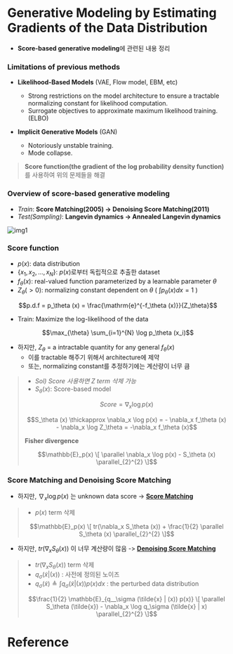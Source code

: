 # Generative Modeling by Estimating Gradients of the Data Distribution

- **Score-based generative modeling**에 관련된 내용 정리

### Limitations of previous methods

- **Likelihood-Based Models** (VAE, Flow model, EBM, etc)
  - Strong restrictions on the model architecture to ensure a tractable normalizing constant for likelihood computation.
  - Surrogate objectives to approximate maximum likelihood training. (ELBO)

- **Implicit Generative Models** (GAN)
  - Notoriously unstable training.
  - Mode collapse.

> **Score function(the gradient of the log probability density function)** 를 사용하여 위의 문제들을 해결

### Overview of score-based generative modeling

- *Train*: **Score Matching(2005) -> Denoising Score Matching(2011)**
- *Test(Sampling)*: **Langevin dynamics -> Annealed Langevin dynamics**

![img1](https://user-images.githubusercontent.com/76771847/186809602-1f1c1924-5261-4475-8c55-f521019f936c.jpg)

### Score function

- $p(x)$: data distribution
- $\lbrace x_1, x_2, ..., x_N \rbrace$: $p(x)$로부터 독립적으로 추출한 dataset
- $f_\theta(x)$: real-valued function parameterized by a learnable parameter $\theta$
- $Z_\theta (> 0)$: normalizing constant dependent on $\theta$ ( $\int p_\theta(x) dx = 1$ )

$$p.d.f = p_\theta (x) = \frac{\mathrm{e}^{-f_\theta (x)}}{Z_\theta}$$

- Train: Maximize the log-likelihood of the data

$$\max_{\theta} \sum_{i=1}^{N} \log p_\theta (x_i)$$

- 하지만, $Z_\theta$ = a intractable quantity for any general $f_\theta (x)$
  - 이를 tractable 해주기 위해서 architecture에 제약
  - 또는, normalizing constant를 추정하기에는 계산량이 너무 큼
  

> - *Sol) Score 사용하면 Z term 삭제 가능*
> - $S_\theta (x)$: Score-based model
> 
> $$Score = \nabla_x \log p(x)$$
> 
> $$S_\theta (x) \thickapprox \nabla_x \log p(x) = - \nabla_x f_\theta (x) - \nabla_x \log Z_\theta = -\nabla_x f_\theta (x)$$
> 
> **Fisher divergence**
>
> $$\mathbb{E}_p(x) \[ \parallel \nabla_x \log p(x) - S_\theta (x) \parallel_{2}^{2} \]$$

### Score Matching and Denoising Score Matching

- 하지만, $\nabla_x \log p(x)$ 는 unknown data score -> **[Score Matching](https://www.jmlr.org/papers/volume6/hyvarinen05a/hyvarinen05a.pdf)**

> - $p(x)$ term 삭제
> 
> $$\mathbb{E}_p(x) \[ tr(\nabla_x S_\theta (x)) + \frac{1}{2} \parallel S_\theta (x) \parallel_{2}^{2} \]$$
 
- 하지만, $tr(\nabla_x S_\theta (x))$ 이 너무 계산량이 많음 -> **[Denoising Score Matching](http://www.iro.umontreal.ca/~vincentp/Publications/smdae_techreport.pdf)**

> - $tr(\nabla_x S_\theta (x))$ term 삭제
> - $q_\sigma (\tilde{x} | (x))$ : 사전에 정의된 노이즈
> - $q_\sigma (\tilde{x}) \triangleq \int q_\sigma (\tilde{x} | (x)) p(x) dx$ : the perturbed data distribution
> 
> $$\frac{1}{2} \mathbb{E}_{q__\sigma (\tilde{x} | (x)) p(x)} \[ \parallel S_\theta (\tilde{x}) - \nabla_x \log q_\sigma (\tilde{x} | x) \parallel_{2}^{2} \]$$


# Reference
